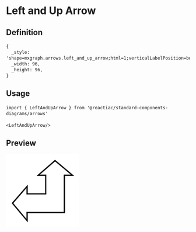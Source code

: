 # Left and Up Arrow

## Definition

```
{
  _style: 'shape=mxgraph.arrows.left_and_up_arrow;html=1;verticalLabelPosition=bottom;verticalAlign=top;strokeWidth=2;strokeColor=#000000;',
  _width: 96,
  _height: 96,
}
```

## Usage

```
import { LeftAndUpArrow } from '@reactiac/standard-components-diagrams/arrows'

<LeftAndUpArrow/>
```

## Preview

<img src="./left-and-up-arrow.png" width="200"/>
